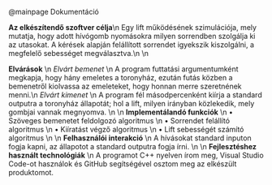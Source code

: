 @mainpage Dokumentáció

**Az elkészítendő szoftver célja**\n
Egy lift működésének szimulációja, mely mutatja, hogy adott hívógomb nyomásokra milyen sorrendben szolgálja ki az utasokat. A kérések alapján felállított sorrendet igyekszik kiszolgálni, a megfelelő sebességet megválasztva.\n \n

**Elvárások** \n
*Elvárt bemenet* \n
A program futtatási argumentumként megkapja, hogy hány emeletes a toronyház, ezután futás közben a bemenetről 
kiolvassa az emeleteket, hogy honnan merre szeretnének menni.\n
*Elvárt kimenet* \n
A program fél másodpercenként kiírja a standard outputra a toronyház állapotát; hol a lift, milyen irányban közlekedik, 
mely gombjai vannak megnyomva. \n \n
**Implementálandó funkciók** \n
• Szöveges bemenetet feldolgozó algoritmus \n
• Sorrendet felállító algoritmus \n
• Kiíratást végző algoritmus \n
• Lift sebességét számító algoritmus \n \n
**Felhasználói interakció** \n
A hívásokat standard inputon fogja kapni, az állapotot a standard outputra fogja írni. \n \n
**Fejlesztéshez használt technológiák** \n
A programot C++ nyelven írom meg, Visual Studio Code-ot használok és GitHub segítségével osztom meg az elkészült 
produktomot.